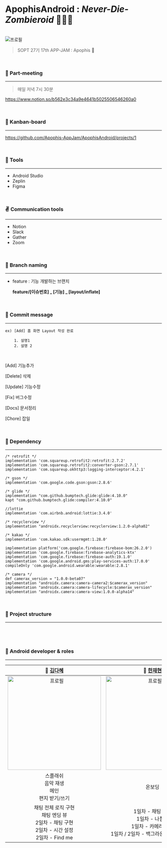 #  ApophisAndroid : *Never-Die-Zombieroid* 🌠🧛‍♀️

<br>



<img src="https://user-images.githubusercontent.com/63586451/104689431-d8683500-5745-11eb-8a57-5532602f7260.jpg" alt="프로필"/>

> SOPT 27기 17th APP-JAM : Apophis 🌠



<br>



### 📌 Part-meeting

------

> 매일 저녁 7시 30분

https://www.notion.so/b562e3c34a9e4641b5025506546260a0



<br> 

### 🎨 Kanban-board

------



https://github.com/Apophis-AppJam/ApophisAndroid/projects/1



<br>

### 🔧 Tools

------

- Android Studio 
- Zeplin
- Figma



<br>



### ✌ Communication tools

------

- Notion
- Slack
- Gather
- Zoom 


<br>



### 🧩 Branch naming

------

- feature : 기능 개발하는 브랜치

  **feature/[이슈번호] _ [기능] _ [layout/inflate]**



<br>

### 💬 Commit message

------



```
ex) [Add] 홈 화면 Layout 작성 완료

    1. 설명1
    2. 설명 2
```

<br>


[Add]         기능추가

[Delete]     삭제

[Update]   기능수정

[Fix]           버그수정

[Docs]       문서정리

[Chore]      잡일



<br>



### 🔗 Dependency

------

```
/* retrofit */
implementation 'com.squareup.retrofit2:retrofit:2.7.2'
implementation 'com.squareup.retrofit2:converter-gson:2.7.1'
implementation 'com.squareup.okhttp3:logging-interceptor:4.2.1'

/* gson */
implementation 'com.google.code.gson:gson:2.8.6'

/* glide */
implementation "com.github.bumptech.glide:glide:4.10.0"
kapt "com.github.bumptech.glide:compiler:4.10.0"

//lottie
implementation 'com.airbnb.android:lottie:3.4.0'

/* recyclerview */
implementation "androidx.recyclerview:recyclerview:1.2.0-alpha02"

/* kakao */
implementation 'com.kakao.sdk:usermgmt:1.28.0'

implementation platform('com.google.firebase:firebase-bom:26.2.0')
implementation 'com.google.firebase:firebase-analytics-ktx'
implementation 'com.google.firebase:firebase-auth:19.1.0'
implementation 'com.google.android.gms:play-services-auth:17.0.0'
compileOnly 'com.google.android.wearable:wearable:2.8.1'

/* camera */
def camerax_version = "1.0.0-beta07"
implementation "androidx.camera:camera-camera2:$camerax_version"
implementation "androidx.camera:camera-lifecycle:$camerax_version"
implementation "androidx.camera:camera-view:1.0.0-alpha14"
```




<br>




### 🧱 Project structure

------

```


```



<br>





### 🎵 Android developer & roles

------



|           👩 [김다혜](https://github.com/kimdahyee)           |           👨 [한재현](https://github.com/wogus0333)           |          👩 [조성림](https://github.com/CHOSUNGRIM)           |
| :----------------------------------------------------------: | :----------------------------------------------------------: | :----------------------------------------------------------: |
| <img src="https://user-images.githubusercontent.com/63586451/104689277-98a14d80-5745-11eb-9f92-77bb4dc2a470.jpg" alt="프로필" width="300px" /> | <img src="https://user-images.githubusercontent.com/63586451/104689261-90e1a900-5745-11eb-8bce-b32a6b463cd6.jpg" alt="프로필" width="300px" /> | <img src="https://user-images.githubusercontent.com/63586451/104689254-8f17e580-5745-11eb-93d1-654435cd19a2.jpg" alt="프로필" width="300px" /> |
|     스플래쉬<br/>음악 재생 <br/>메인<br/>편지 받기/쓰기      |                            온보딩                            |            아포피스 뷰 <br/>타이머<br />음성 송출            |
| 채팅 전체 로직 구현<br/>채팅 엔딩 뷰<br />2일차 - 채팅 구현<br />2일차 - 시간 설정<br />2일차 - Find me | 1일차 - 채팅 구현<br />1일차 - 나침반<br />1일차 - 카메라 촬영<br />1일차 / 2일차 - 백그라운드 이미지 전환 | 2일차 - 가치관<br />7일차 - 채팅 구현<br />7일차 - 유서 쓰기 |

<br>
